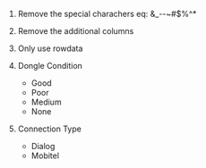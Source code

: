1. Remove the special charachers
	eq: &_--~#$%^*

2. Remove the additional columns
3. Only use rowdata

4. Dongle Condition
	* Good
	* Poor
	* Medium
	* None

5. Connection Type
	* Dialog
	* Mobitel